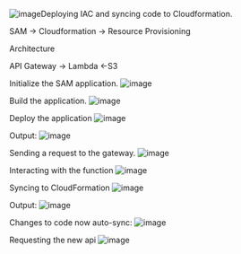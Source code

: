 ![image](https://github.com/user-attachments/assets/6d9a5d5c-3a7f-474c-a088-d3736ddaa8e8)Deploying IAC and syncing code to Cloudformation.

SAM -> Cloudformation -> Resource Provisioning

Architecture

API Gateway -> Lambda <-S3

Initialize the SAM application.
![image](https://github.com/user-attachments/assets/d9f9b444-2dfb-4198-b58b-1d26f0e12f20)

Build the application.
![image](https://github.com/user-attachments/assets/27af92a2-0ba8-4562-bd36-ea7e49800347)

Deploy the application
![image](https://github.com/user-attachments/assets/b5288283-bcd5-446e-8d58-a6be45d9c959)

Output:
![image](https://github.com/user-attachments/assets/94af85ea-eb77-4bc5-abcc-cbae0ca31337)

Sending a request to the gateway.
![image](https://github.com/user-attachments/assets/0f818ca7-d890-4b43-82a1-8fe6bb7bf2df)

Interacting with the function
![image](https://github.com/user-attachments/assets/51199aea-1c8f-4456-a31f-59560c4a6210)

Syncing to CloudFormation
![image](https://github.com/user-attachments/assets/b7397a1e-cb83-4ac3-8d73-dbd37bc316ae)

Output: 
![image](https://github.com/user-attachments/assets/6b043b1f-7db0-42cc-9363-d5311d8ce3e7)

Changes to code now auto-sync:
![image](https://github.com/user-attachments/assets/841de679-4a5c-4079-b9d9-a44a4d2bde70)

Requesting the new api
![image](https://github.com/user-attachments/assets/40abbd56-c78d-4802-a367-9dd81d81a611)

